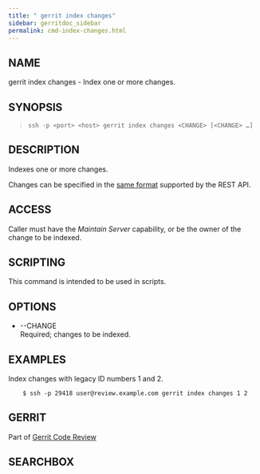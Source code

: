 ```yaml
---
title: " gerrit index changes"
sidebar: gerritdoc_sidebar
permalink: cmd-index-changes.html
---
```

## NAME

gerrit index changes - Index one or more changes.

## SYNOPSIS

> 
> 
>     ssh -p <port> <host> gerrit index changes <CHANGE> [<CHANGE> …]

## DESCRIPTION

Indexes one or more changes.

Changes can be specified in the [same
format](rest-api-changes.html#change-id) supported by the REST API.

## ACCESS

Caller must have the *Maintain Server* capability, or be the owner of
the change to be indexed.

## SCRIPTING

This command is intended to be used in scripts.

## OPTIONS

  - \--CHANGE  
    Required; changes to be indexed.

## EXAMPLES

Index changes with legacy ID numbers 1 and 2.

``` 
    $ ssh -p 29418 user@review.example.com gerrit index changes 1 2
```

## GERRIT

Part of [Gerrit Code Review](index.html)

## SEARCHBOX

